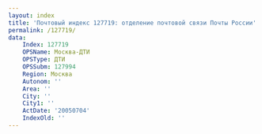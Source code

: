 ```yaml
---
layout: index
title: 'Почтовый индекс 127719: отделение почтовой связи Почты России'
permalink: /127719/
data:
    Index: 127719
    OPSName: Москва-ДТИ
    OPSType: ДТИ
    OPSSubm: 127994
    Region: Москва
    Autonom: ''
    Area: ''
    City: ''
    City1: ''
    ActDate: '20050704'
    IndexOld: ''
---
```

